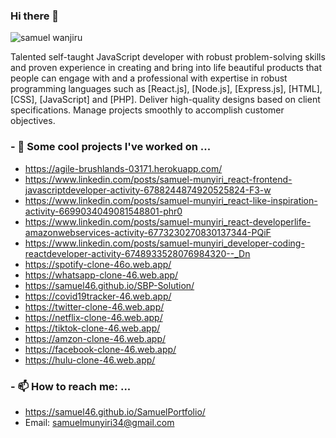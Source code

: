 ### Hi there 👋
![samuel wanjiru](https://user-images.githubusercontent.com/30689959/94124336-89785600-fe5d-11ea-8b74-43dbc8384c65.png)

Talented self-taught JavaScript developer with robust problem-solving skills and proven experience in creating and bring into life beautiful products that people can engage with and a professional with expertise in robust programming languages such as [React.js], [Node.js], [Express.js], [HTML], [CSS], [JavaScript] and [PHP]. Deliver high-quality designs based on client specifications. Manage projects smoothly to accomplish customer objectives.

### - 🔭 Some cool projects I've worked on ...
- https://agile-brushlands-03171.herokuapp.com/
- https://www.linkedin.com/posts/samuel-munyiri_react-frontend-javascriptdeveloper-activity-6788244874920525824-F3-w
- https://www.linkedin.com/posts/samuel-munyiri_react-like-inspiration-activity-6699034049081548801-phr0
- https://www.linkedin.com/posts/samuel-munyiri_react-developerlife-amazonwebservices-activity-6773230270830137344-PQiF
- https://www.linkedin.com/posts/samuel-munyiri_developer-coding-reactdeveloper-activity-6748933528076984320--_Dn
- https://spotify-clone-46o.web.app/
- https://whatsapp-clone-46.web.app/
- https://samuel46.github.io/SBP-Solution/
- https://covid19tracker-46.web.app/
- https://twitter-clone-46.web.app/
- https://netflix-clone-46.web.app/
- https://tiktok-clone-46.web.app/
- https://amzon-clone-46.web.app/
- https://facebook-clone-46.web.app/
- https://hulu-clone-46.web.app/


### - 📫 How to reach me: ...

- https://samuel46.github.io/SamuelPortfolio/
- Email: samuelmunyiri34@gmail.com








